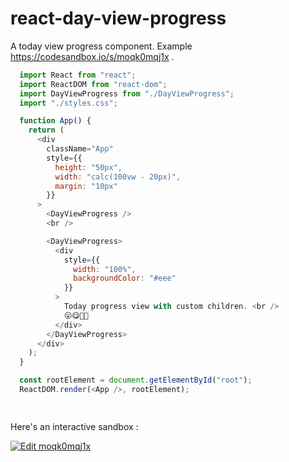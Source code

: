 # react-day-view-progress
A today view progress component.
Example https://codesandbox.io/s/moqk0mqj1x .

```JavaScript
  import React from "react";
  import ReactDOM from "react-dom";
  import DayViewProgress from "./DayViewProgress";
  import "./styles.css";

  function App() {
    return (
      <div
        className="App"
        style={{
          height: "50px",
          width: "calc(100vw - 20px)",
          margin: "10px"
        }}
      >
        <DayViewProgress />
        <br />

        <DayViewProgress>
          <div
            style={{
              width: "100%",
              backgroundColor: "#eee"
            }}
          >
            Today progress view with custom children. <br />
            😛😋🤗🤑
          </div>
        </DayViewProgress>
      </div>
    );
  }

  const rootElement = document.getElementById("root");
  ReactDOM.render(<App />, rootElement);

  
```
Here's an interactive sandbox :

[![Edit moqk0mqj1x](https://codesandbox.io/static/img/play-codesandbox.svg)](https://codesandbox.io/s/moqk0mqj1x)


